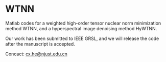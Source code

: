 # WTNN
Matlab codes for a weighted high-order tensor nuclear norm minimization method WTNN, and a hyperspectral image denoising method HyWTNN.

Our work has been submitted to IEEE GRSL, and we will release the code after the manuscript is accepted.

Concact: cx.he@njust.edu.cn
